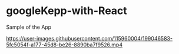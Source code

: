 # googleKepp-with-React 
Sample of the App

https://user-images.githubusercontent.com/115960004/199046583-5fc5054f-a177-45d8-be26-8890ba7f9526.mp4


